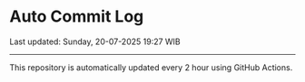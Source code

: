 # Auto Commit Log

Last updated: Sunday, 20-07-2025 19:27 WIB

---

This repository is automatically updated every 2 hour using GitHub Actions.
